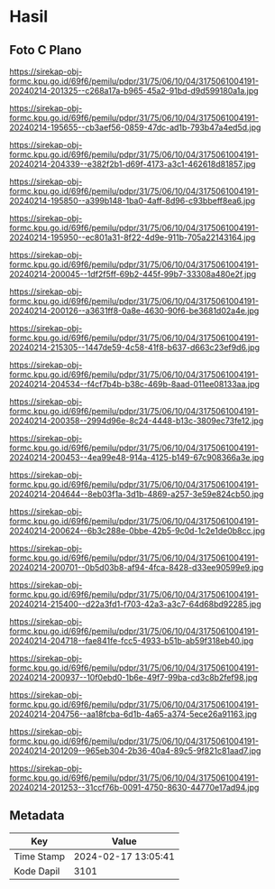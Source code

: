 # Hasil

## Foto C Plano

https://sirekap-obj-formc.kpu.go.id/69f6/pemilu/pdpr/31/75/06/10/04/3175061004191-20240214-201325--c268a17a-b965-45a2-91bd-d9d599180a1a.jpg

https://sirekap-obj-formc.kpu.go.id/69f6/pemilu/pdpr/31/75/06/10/04/3175061004191-20240214-195655--cb3aef56-0859-47dc-ad1b-793b47a4ed5d.jpg

https://sirekap-obj-formc.kpu.go.id/69f6/pemilu/pdpr/31/75/06/10/04/3175061004191-20240214-204339--e382f2b1-d69f-4173-a3c1-462618d81857.jpg

https://sirekap-obj-formc.kpu.go.id/69f6/pemilu/pdpr/31/75/06/10/04/3175061004191-20240214-195850--a399b148-1ba0-4aff-8d96-c93bbeff8ea6.jpg

https://sirekap-obj-formc.kpu.go.id/69f6/pemilu/pdpr/31/75/06/10/04/3175061004191-20240214-195950--ec801a31-8f22-4d9e-911b-705a22143164.jpg

https://sirekap-obj-formc.kpu.go.id/69f6/pemilu/pdpr/31/75/06/10/04/3175061004191-20240214-200045--1df2f5ff-69b2-445f-99b7-33308a480e2f.jpg

https://sirekap-obj-formc.kpu.go.id/69f6/pemilu/pdpr/31/75/06/10/04/3175061004191-20240214-200126--a3631ff8-0a8e-4630-90f6-be3681d02a4e.jpg

https://sirekap-obj-formc.kpu.go.id/69f6/pemilu/pdpr/31/75/06/10/04/3175061004191-20240214-215305--1447de59-4c58-41f8-b637-d663c23ef9d6.jpg

https://sirekap-obj-formc.kpu.go.id/69f6/pemilu/pdpr/31/75/06/10/04/3175061004191-20240214-204534--f4cf7b4b-b38c-469b-8aad-011ee08133aa.jpg

https://sirekap-obj-formc.kpu.go.id/69f6/pemilu/pdpr/31/75/06/10/04/3175061004191-20240214-200358--2994d96e-8c24-4448-b13c-3809ec73fe12.jpg

https://sirekap-obj-formc.kpu.go.id/69f6/pemilu/pdpr/31/75/06/10/04/3175061004191-20240214-200453--4ea99e48-914a-4125-b149-67c908366a3e.jpg

https://sirekap-obj-formc.kpu.go.id/69f6/pemilu/pdpr/31/75/06/10/04/3175061004191-20240214-204644--8eb03f1a-3d1b-4869-a257-3e59e824cb50.jpg

https://sirekap-obj-formc.kpu.go.id/69f6/pemilu/pdpr/31/75/06/10/04/3175061004191-20240214-200624--6b3c288e-0bbe-42b5-9c0d-1c2e1de0b8cc.jpg

https://sirekap-obj-formc.kpu.go.id/69f6/pemilu/pdpr/31/75/06/10/04/3175061004191-20240214-200701--0b5d03b8-af94-4fca-8428-d33ee90599e9.jpg

https://sirekap-obj-formc.kpu.go.id/69f6/pemilu/pdpr/31/75/06/10/04/3175061004191-20240214-215400--d22a3fd1-f703-42a3-a3c7-64d68bd92285.jpg

https://sirekap-obj-formc.kpu.go.id/69f6/pemilu/pdpr/31/75/06/10/04/3175061004191-20240214-204718--fae841fe-fcc5-4933-b51b-ab59f318eb40.jpg

https://sirekap-obj-formc.kpu.go.id/69f6/pemilu/pdpr/31/75/06/10/04/3175061004191-20240214-200937--10f0ebd0-1b6e-49f7-99ba-cd3c8b2fef98.jpg

https://sirekap-obj-formc.kpu.go.id/69f6/pemilu/pdpr/31/75/06/10/04/3175061004191-20240214-204756--aa18fcba-6d1b-4a65-a374-5ece26a91163.jpg

https://sirekap-obj-formc.kpu.go.id/69f6/pemilu/pdpr/31/75/06/10/04/3175061004191-20240214-201209--965eb304-2b36-40a4-89c5-9f821c81aad7.jpg

https://sirekap-obj-formc.kpu.go.id/69f6/pemilu/pdpr/31/75/06/10/04/3175061004191-20240214-201253--31ccf76b-0091-4750-8630-44770e17ad94.jpg


## Metadata

| Key        | Value               |
| ---------- | ------------------- |
| Time Stamp | 2024-02-17 13:05:41 |
| Kode Dapil | 3101                |



